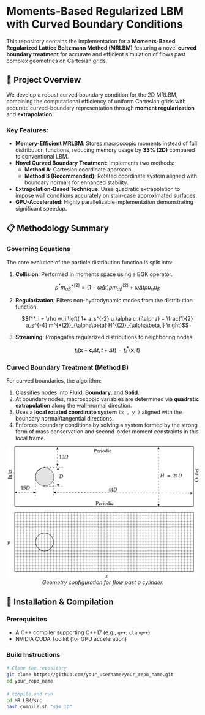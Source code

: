# Moments-Based Regularized LBM with Curved Boundary Conditions

This repository contains the implementation for a **Moments-Based Regularized Lattice Boltzmann Method (MRLBM)** featuring a novel **curved boundary treatment** for accurate and efficient simulation of flows past complex geometries on Cartesian grids.

## 🧩 Project Overview

We develop a robust curved boundary condition for the 2D MRLBM, combining the computational efficiency of uniform Cartesian grids with accurate curved-boundary representation through **moment regularization** and **extrapolation**.

### Key Features:
- **Memory-Efficient MRLBM**: Stores macroscopic moments instead of full distribution functions, reducing memory usage by **33% (2D)** compared to conventional LBM.
- **Novel Curved Boundary Treatment**: Implements two methods:
  - **Method A**: Cartesian coordinate approach.
  - **Method B (Recommended)**: Rotated coordinate system aligned with boundary normals for enhanced stability.
- **Extrapolation-Based Technique**: Uses quadratic extrapolation to impose wall conditions accurately on stair-case approximated surfaces.
- **GPU-Accelerated**: Highly parallelizable implementation demonstrating significant speedup.

## 📋 Methodology Summary

### Governing Equations
The core evolution of the particle distribution function is split into:
1.  **Collision**: Performed in moments space using a BGK operator.
    ```math
    \rho^* m^{*(2)}_{\alpha\beta} = (1-\omega \Delta t) \rho m^{(2)}_{\alpha\beta} + \omega \Delta t \rho u_\alpha u_\beta
    ```
2.  **Regularization**: Filters non-hydrodynamic modes from the distribution function.
    ```math
    f^*_i = \rho w_i \left( 1+ a_s^{-2} u_\alpha c_{i\alpha} + \frac{1}{2} a_s^{-4} m^{*(2)}_{\alpha\beta} H^{(2)}_{\alpha\beta,i} \right)
    ```
3.  **Streaming**: Propagates regularized distributions to neighboring nodes.
    ```math
    f_i(\bm{x}+\mathbf{c}_i \Delta t, t+\Delta t) = f^{*}_i(\bm{x}, t)
    ```

### Curved Boundary Treatment (Method B)
For curved boundaries, the algorithm:
1.  Classifies nodes into **Fluid**, **Boundary**, and **Solid**.
2.  At boundary nodes, macroscopic variables are determined via **quadratic extrapolation** along the wall-normal direction.
3.  Uses a **local rotated coordinate system** `(x', y')` aligned with the boundary normal/tangential directions.
4.  Enforces boundary conditions by solving a system formed by the strong form of mass conservation and second-order moment constraints in this local frame.

<!-- GEOMETRY FIGURE WILL BE PLACED HERE -->
<p align="center">
  <img src="cylindergrid.png" alt="Computational Domain and Grid" width="500"/>
  <br>
  <em>Geometry configuration for flow past a cylinder.</em>
</p>

## 🚀 Installation & Compilation

### Prerequisites
- A C++ compiler supporting C++17 (e.g., `g++`, `clang++`)
- NVIDIA CUDA Toolkit (for GPU acceleration)

### Build Instructions
```bash
# Clone the repository
git clone https://github.com/your_username/your_repo_name.git
cd your_repo_name

# compile and run
cd MR_LBM/src
bash compile.sh "sim ID"

